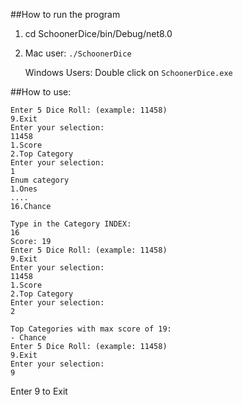 ##How to run the program

1. cd SchoonerDice/bin/Debug/net8.0
2. Mac user:
    `./SchoonerDice`

   Windows Users:
   Double click on `SchoonerDice.exe`

##How to use:
```
Enter 5 Dice Roll: (example: 11458)
9.Exit
Enter your selection: 
11458
1.Score 
2.Top Category
Enter your selection: 
1
Enum category
1.Ones
....
16.Chance

Type in the Category INDEX: 
16
Score: 19
Enter 5 Dice Roll: (example: 11458)
9.Exit
Enter your selection: 
11458
1.Score 
2.Top Category
Enter your selection: 
2

Top Categories with max score of 19:
- Chance
Enter 5 Dice Roll: (example: 11458)
9.Exit
Enter your selection: 
9
```
Enter 9 to Exit
